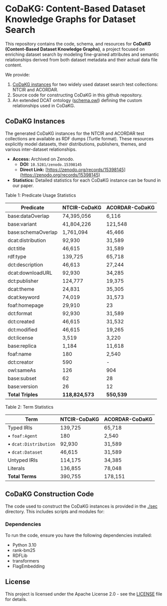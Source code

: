 # CoDaKG: Content-Based Dataset Knowledge Graphs for Dataset Search


This repository contains the code, schema, and resources for **CoDaKG (Content-Based Dataset Knowledge Graphs)**, a project focused on enriching dataset search by modeling fine-grained attributes and semantic relationships derived from both dataset metadata and their actual data file content.

We provide:
1. [CoDaKG instances](https://zenodo.org/records/15398145) for two widely used dataset search test collections: NTCIR and ACORDAR.
1. Source code for constructing CoDaKG in this github repository.
2. An extended DCAT ontology ([schema.owl](schema.owl)) defining the custom relationships used in CoDaKG.


## CoDaKG Instances

The generated CoDaKG instances for the NTCIR and ACORDAR test collections are available as RDF dumps (Turtle format). These resources explicitly model datasets, their distributions, publishers, themes, and various inter-dataset relationships.

*   **Access:** Archived on Zenodo.
    *   **DOI:** `10.5281/zenodo.15398145`
    *   **Direct Link:** [https://zenodo.org/records/15398145](https://zenodo.org/records/15398145)
*   **Statistics:** Detailed statistics for each CoDaKG instance can be found in our paper.

Table 1: Predicate Usage Statistics

| Predicate                          | NTCIR-CoDaKG   | ACORDAR-CoDaKG |
|------------------------------------|----------------|----------------|
| base:dataOverlap                   | 74,395,056     | 6,116          |
| base:variant                       | 41,804,226     | 121,548        |
| base:schemaOverlap                 | 1,761,094      | 45,466         |
| dcat:distribution                  | 92,930         | 31,589         |
| dct:title                          | 46,615         | 31,589         |
| rdf:type                           | 139,725        | 65,718         |
| dct:description                    | 46,613         | 27,244         |
| dcat:downloadURL                   | 92,930         | 34,285         |
| dct:publisher                      | 124,777        | 19,375         |
| dcat:theme                         | 24,831         | 35,305         |
| dcat:keyword                       | 74,019         | 31,573         |
| foaf:homepage                      | 29,910         | 23             |
| dct:format                         | 92,930         | 31,589         |
| dct:created                        | 46,615         | 31,532         |
| dct:modified                       | 46,615         | 19,265         |
| dct:license                        | 3,519          | 3,220          |
| base:replica                       | 1,184          | 11,618         |
| foaf:name                          | 180            | 2,540          |
| dct:creator                        | 590            | -              |
| owl:sameAs                         | 126            | 904            |
| base:subset                        | 62             | 28             |
| base:version                       | 26             | 12             |
| **Total Triples**                  | **118,824,573**| **550,539**    |

Table 2: Term Statistics

| Term                     | NTCIR-CoDaKG                           | ACORDAR-CoDaKG                         |
|--------------------------|----------------------------------------|----------------------------------------|
| Typed IRIs               | 139,725                                | 65,718                                 |
| • `foaf:Agent`           | 180                                    | 2,540                                  |
| • `dcat:Distribution`    | 92,930                                 | 31,589                                 |
| • `dcat:Dataset`         | 46,615                                 | 31,589                                 |
| Untyped IRIs             | 114,175                                | 34,385                                 |
| Literals                 | 136,855                                | 78,048                                 |
| **Total Terms**          | 390,755                                | 178,151                                |


## CoDaKG Construction Code

The code used to construct the CoDaKG instances is provided in the [./sec](./src) directory. This includes scripts and modules for:


### Dependencies

To run the code, ensure you have the following dependencies installed:
- Python 3.10
- rank-bm25
- RDFLib
- transformers
- FlagEmbedding


## License

This project is licensed under the Apache License 2.0 - see the [LICENSE](LICENSE) file for details.
